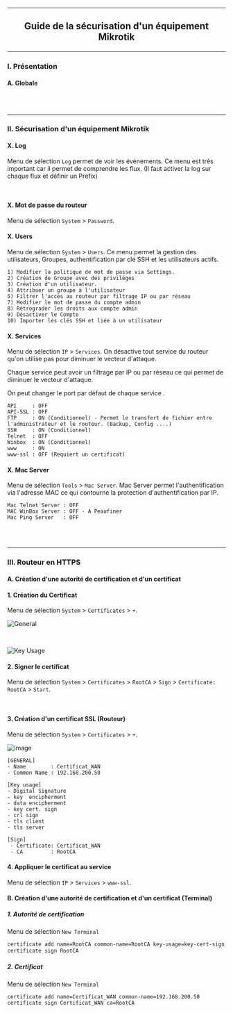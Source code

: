 ---------------------------------------------------------------------------------------------------------------------------------------------------------------------------------------------------
## <p align='center'> Guide de la sécurisation d'un équipement Mikrotik </p>

---------------------------------------------------------------------------------------------------------------------------------------------------------------------------------------------------
### I. Présentation
#### A. Globale
```
```

<br />

---------------------------------------------------------------------------------------------------------------------------------------------------------------------------------------------------
### II. Sécurisation d'un équipement Mikrotik
#### X. Log
Menu de sélection `Log` permet de voir les événements. Ce menu est très important car il permet de comprendre les flux. (Il faut activer la log sur chaque flux et définir un Préfix) 

<br />

#### X. Mot de passe du routeur
Menu de sélection `System` > `Password`.

#### X. Users
Menu de sélection `System` > `Users`. Ce menu permet la gestion des utilisateurs, Groupes, authentification par clé SSH et les utilisateurs actifs.
```
1) Modifier la politique de mot de passe via Settings.
2) Création de Groupe avec des privilèges
3) Création d'un utilisateur.
4) Attribuer un groupe à l'utilisateur
5) Filtrer l'accès au routeur par filtrage IP ou par réseau
7) Modifier le mot de passe du compte admin
8) Rétrograder les droits aux compte admin
9) Désactiver le Compte
10) Importer les clés SSH et liée à un utilisateur
```


#### X. Services
Menu de sélection `IP` > `Services`. On désactive tout service du routeur qu'on utilise pas pour diminuer le vecteur d'attaque.

Chaque service peut avoir un filtrage par IP ou par réseau ce qui permet de diminuer le vecteur d'attaque.

On peut changer le port par défaut de chaque service .
```
API     : OFF
API-SSL : OFF
FTP     : ON (Conditionnel) - Permet le transfert de fichier entre l'administrateur et le routeur. (Backup, Config ....)
SSH     : ON (Conditionnel)
Telnet  : OFF
Winbox  : ON (Conditionnel)
www     : ON
www-ssl : OFF (Requiert un certificat)
```


#### X. Mac Server
Menu de sélection `Tools` > `Mac Server`. Mac Server permet l'authentification via l'adresse MAC ce qui contourne la protection d'authentification par IP.
```
Mac Telnet Server : OFF
MAC WinBox Server : OFF - A Peaufiner
Mac Ping Server   : OFF
```

<br />
<br />

---------------------------------------------------------------------------------------------------------------------------------------------------------------------------------------------------
### III. Routeur en HTTPS
#### A. Création d'une autorité de certification et d'un certificat
#### 1. Création du Certificat
Menu de sélection `System` > `Certificates` > `+`.

![General](https://github.com/Drthrax74/Mikrotik/assets/35907/cdc8aaaf-f348-423e-bb96-1a51fbff21ed)

<br />

![Key Usage](https://github.com/Drthrax74/Mikrotik/assets/35907/84ea686b-b8a1-4919-8a56-3c59eb22b2ae)


#### 2. Signer le certificat
Menu de sélection `System` > `Certificates` > `RootCA` > `Sign` > `Certificate: RootCA` > `Start`.



<br />

#### 3. Création d'un certificat SSL (Routeur)
Menu de sélection `System` > `Certificates` > `+`.



![image](https://github.com/Drthrax74/Mikrotik/assets/35907/0d8f74ae-39ab-4b91-856f-bbe9146020d2)


```
[GENERAL]
- Name        : Certificat_WAN
- Common Name : 192.168.200.50

[Key usage]
- Digital Signature
- key  encipherment
- data encipherment
- key cert. sign
- crl sign
- tls client
- tls server

[Sign]
 - Certificate: Certificat_WAN
 - CA         : RootCA
```

#### 4. Appliquer le certificat au service
Menu de sélection `IP` > `Services` > `www-ssl`.




#### B. Création d'une autorité de certification et d'un certificat (Terminal)
##### 1. Autorité de certification
Menu de sélection `New Terminal`
```bash
certificate add name=RootCA common-name=RootCA key-usage=key-cert-sign,crl-sign
certificate sign RootCA
```
##### 2. Certificat
Menu de sélection `New Terminal`
```
certificate add name=Certificat_WAN common-name=192.168.200.50
certificate sign Certificat_WAN ca=RootCA
```

<br />
<br />

